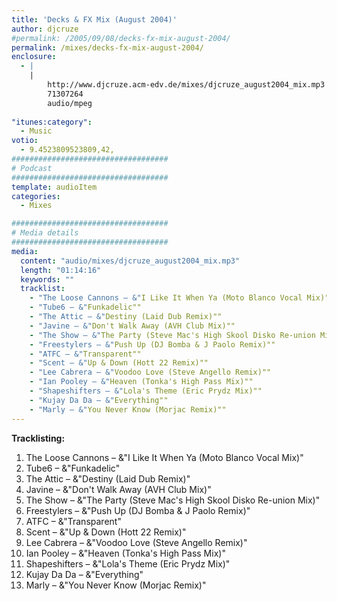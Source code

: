 ```yaml
---
title: 'Decks & FX Mix (August 2004)'
author: djcruze
#permalink: /2005/09/08/decks-fx-mix-august-2004/
permalink: /mixes/decks-fx-mix-august-2004/
enclosure:
  - |
    |
        http://www.djcruze.acm-edv.de/mixes/djcruze_august2004_mix.mp3
        71307264
        audio/mpeg
        
"itunes:category":
  - Music
votio:
  - 9.4523809523809,42,
###################################
# Podcast
###################################
template: audioItem
categories:
  - Mixes

###################################
# Media details
###################################
media:
  content: "audio/mixes/djcruze_august2004_mix.mp3"
  length: "01:14:16"
  keywords: ""
  tracklist:
    - "The Loose Cannons – &"I Like It When Ya (Moto Blanco Vocal Mix)""
    - "Tube6 – &"Funkadelic""
    - "The Attic – &"Destiny (Laid Dub Remix)""
    - "Javine – &"Don't Walk Away (AVH Club Mix)""
    - "The Show – &"The Party (Steve Mac's High Skool Disko Re-union Mix)""
    - "Freestylers – &"Push Up (DJ Bomba & J Paolo Remix)""
    - "ATFC – &"Transparent""
    - "Scent – &"Up & Down (Hott 22 Remix)""
    - "Lee Cabrera – &"Voodoo Love (Steve Angello Remix)""
    - "Ian Pooley – &"Heaven (Tonka's High Pass Mix)""
    - "Shapeshifters – &"Lola's Theme (Eric Prydz Mix)""
    - "Kujay Da Da – &"Everything""
    - "Marly – &"You Never Know (Morjac Remix)""
---
```


**Tracklisting:**

  1. The Loose Cannons – &"I Like It When Ya (Moto Blanco Vocal Mix)"
  2. Tube6 – &"Funkadelic"
  3. The Attic – &"Destiny (Laid Dub Remix)"
  4. Javine – &"Don't Walk Away (AVH Club Mix)"
  5. The Show – &"The Party (Steve Mac's High Skool Disko Re-union Mix)"
  6. Freestylers – &"Push Up (DJ Bomba & J Paolo Remix)"
  7. ATFC – &"Transparent"
  8. Scent – &"Up & Down (Hott 22 Remix)"
  9. Lee Cabrera – &"Voodoo Love (Steve Angello Remix)"
 10. Ian Pooley – &"Heaven (Tonka's High Pass Mix)"
 11. Shapeshifters – &"Lola's Theme (Eric Prydz Mix)"
 12. Kujay Da Da – &"Everything"
 13. Marly – &"You Never Know (Morjac Remix)"